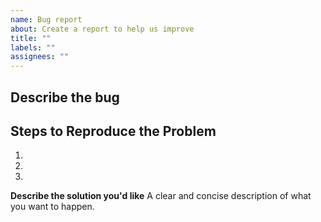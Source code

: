 ```yaml
---
name: Bug report
about: Create a report to help us improve
title: ""
labels: ""
assignees: ""
---
```


## **Describe the bug**

## Steps to Reproduce the Problem

1.
1.
1.

**Describe the solution you'd like**
A clear and concise description of what you want to happen.
